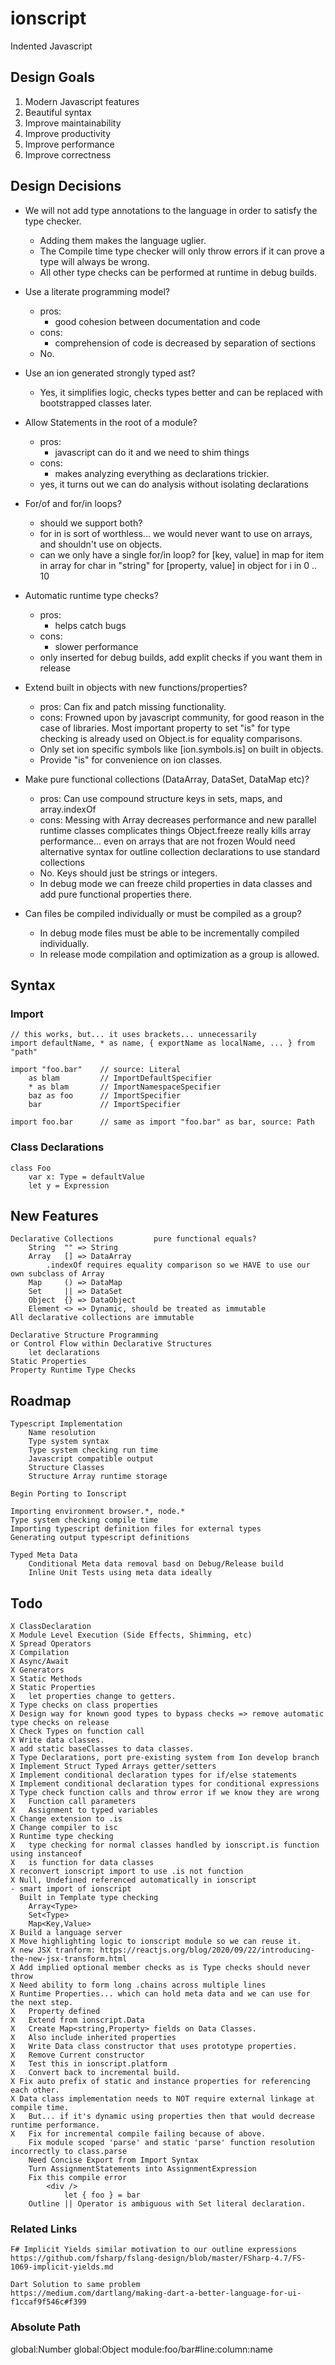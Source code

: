# ionscript
Indented Javascript

## Design Goals

1. Modern Javascript features
2. Beautiful syntax
3. Improve maintainability
4. Improve productivity
5. Improve performance
6. Improve correctness

## Design Decisions

- We will not add type annotations to the language in order to satisfy the type checker.
    - Adding them makes the language uglier.
    - The Compile time type checker will only throw errors if it can prove a type will always be wrong.
    - All other type checks can be performed at runtime in debug builds.

- Use a literate programming model?
    - pros:
        - good cohesion between documentation and code
    - cons:
        - comprehension of code is decreased by separation of sections
    - No.

- Use an ion generated strongly typed ast?
    - Yes, it simplifies logic, checks types better and can be replaced with bootstrapped classes later.

- Allow Statements in the root of a module?
    - pros:
        - javascript can do it and we need to shim things
    - cons:
        - makes analyzing everything as declarations trickier.
    - yes, it turns out we can do analysis without isolating declarations

- For/of and for/in loops?
    - should we support both?
    - for in is sort of worthless... we would never want to use on arrays, and shouldn't use on objects.
    - can we only have a single for/in loop?
    for [key, value] in map
    for item in array
    for char in "string"
    for [property, value] in object
    for i in 0 .. 10

- Automatic runtime type checks?
    - pros:
        - helps catch bugs
    - cons:
        - slower performance
    - only inserted for debug builds, add explit checks if you want them in release

- Extend built in objects with new functions/properties?
    - pros:
        Can fix and patch missing functionality.
    - cons:
        Frowned upon by javascript community, for good reason in the case of libraries.
        Most important property to set "is" for type checking is already used on Object.is for equality comparisons.
    - Only set ion specific symbols like [ion.symbols.is] on built in objects.
    - Provide "is" for convenience on ion classes.

- Make pure functional collections (DataArray, DataSet, DataMap etc)?
    - pros:
        Can use compound structure keys in sets, maps, and array.indexOf
    - cons:
        Messing with Array decreases performance and new parallel runtime classes complicates things
        Object.freeze really kills array performance... even on arrays that are not frozen
        Would need alternative syntax for outline collection declarations to use standard collections
    - No. Keys should just be strings or integers.
    - In debug mode we can freeze child properties in data classes and add pure functional properties there.

- Can files be compiled individually or must be compiled as a group?
    - In debug mode files must be able to be incrementally compiled individually.
    - In release mode compilation and optimization as a group is allowed.

## Syntax

### Import

    // this works, but... it uses brackets... unnecessarily
    import defaultName, * as name, { exportName as localName, ... } from "path"

    import "foo.bar"    // source: Literal
        as blam         // ImportDefaultSpecifier
        * as blam       // ImportNamespaceSpecifier
        baz as foo      // ImportSpecifier
        bar             // ImportSpecifier

    import foo.bar      // same as import "foo.bar" as bar, source: Path

### Class Declarations

    class Foo
        var x: Type = defaultValue
        let y = Expression

## New Features

    Declarative Collections         pure functional equals?
        String  "" => String        
        Array   [] => DataArray
            .indexOf requires equality comparison so we HAVE to use our own subclass of Array
        Map     () => DataMap
        Set     || => DataSet
        Object  {} => DataObject
        Element <> => Dynamic, should be treated as immutable
    All declarative collections are immutable

    Declarative Structure Programming
    or Control Flow within Declarative Structures
        let declarations
    Static Properties
    Property Runtime Type Checks

## Roadmap

    Typescript Implementation
        Name resolution
        Type system syntax
        Type system checking run time
        Javascript compatible output
        Structure Classes
        Structure Array runtime storage
    
    Begin Porting to Ionscript

    Importing environment browser.*, node.*
    Type system checking compile time
    Importing typescript definition files for external types
    Generating output typescript definitions

    Typed Meta Data
        Conditional Meta data removal basd on Debug/Release build
        Inline Unit Tests using meta data ideally

## Todo

    X ClassDeclaration
    X Module Level Execution (Side Effects, Shimming, etc)
    X Spread Operators
    X Compilation
    X Async/Await
    X Generators
    X Static Methods
    X Static Properties
    X   let properties change to getters.
    X Type checks on class properties
    X Design way for known good types to bypass checks => remove automatic type checks on release
    X Check Types on function call
    X Write data classes.
    X add static baseClasses to data classes.
    X Type Declarations, port pre-existing system from Ion develop branch
    X Implement Struct Typed Arrays getter/setters
    X Implement conditional declaration types for if/else statements
    X Implement conditional declaration types for conditional expressions
    X Type check function calls and throw error if we know they are wrong
    X   Function call parameters
    X   Assignment to typed variables
    X Change extension to .is
    X Change compiler to isc
    X Runtime type checking
    X   type checking for normal classes handled by ionscript.is function using instanceof
    X   is function for data classes
    X reconvert ionscript import to use .is not function
    X Null, Undefined referenced automatically in ionscript
    - smart import of ionscript
      Built in Template type checking
        Array<Type>
        Set<Type>
        Map<Key,Value>
    X Build a language server
    X Move highlighting logic to ionscript module so we can reuse it.
    X new JSX tranform: https://reactjs.org/blog/2020/09/22/introducing-the-new-jsx-transform.html
    X Add implied optional member checks as is Type checks should never throw
    X Need ability to form long .chains across multiple lines
    X Runtime Properties... which can hold meta data and we can use for the next step.
    X   Property defined
    X   Extend from ionscript.Data
    X   Create Map<string,Property> fields on Data Classes.
    X   Also include inherited properties
    X   Write Data class constructor that uses prototype properties.
    X   Remove Current constructor
    X   Test this in ionscript.platform
    X   Convert back to incremental build.
    X Fix auto prefix of static and instance properties for referencing each other.
    X Data class implementation needs to NOT require external linkage at compile time.
    X   But... if it's dynamic using properties then that would decrease runtime performance.
    X   Fix for incremental compile failing because of above.
        Fix module scoped 'parse' and static 'parse' function resolution incorrectly to class.parse
        Need Concise Export from Import Syntax
        Turn AssignmentStatements into AssignmentExpression
        Fix this compile error
            <div />
                let { foo } = bar
        Outline || Operator is ambiguous with Set literal declaration.


### Related Links

    F# Implicit Yields similar motivation to our outline expressions
    https://github.com/fsharp/fslang-design/blob/master/FSharp-4.7/FS-1069-implicit-yields.md

    Dart Solution to same problem
    https://medium.com/dartlang/making-dart-a-better-language-for-ui-f1ccaf9f546c#f399

### Absolute Path

global:Number
global:Object
module:foo/bar#line:column:name
